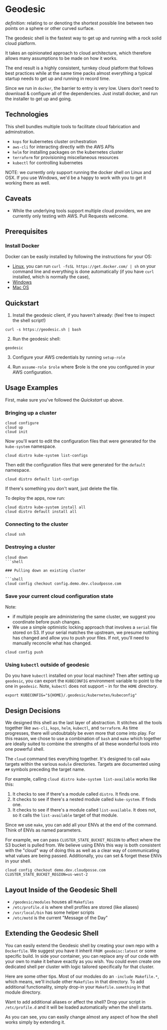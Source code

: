 # Geodesic

*definition:* relating to or denoting the shortest possible line between two points on a sphere or other curved surface.

The geodesic shell is the fastest way to get up and running with a rock solid cloud platform. 

It takes an opinionated approach to cloud architecture, which therefore allows many assumptions to be made on how it works. 

The end result is a highly consistent, turnkey cloud platform that follows best practices while at the same time packs almost everything a typical 
startup needs to get up and running in record time.  

Since we run in `docker`, the barrier to entry is very low. Users don't need to download & configure all of the dependencies. Just install docker, and run the installer to get up and going. 

## Technologies

This shell bundles multiple tools to facilitate cloud fabrication and adminstration.

* `kops` for kubernetes cluster orchestration
* `aws-cli` for interacting directly with the AWS APIs
* `helm` for installing packages on the kubernetes cluster
* `terraform` for provisioning miscellaneous resources 
* `kubectl` for controlling kubernetes

NOTE: we currently only support running the docker shell on Linux and OSX. If you use Windows, we'd be a happy to work with you to get it working there as well.

## Caveats

* While the underlying tools support multiple cloud providers, we are currently only testing with AWS. Pull Requests welcome.

## Prerequisites

### Install Docker

Docker can be easily installed by following the instructions for your OS:

* [Linux](https://docs.docker.com/linux/step_one/), you can run  `curl -fsSL https://get.docker.com/ | sh` on your command line and everything is done automatically (if you have `curl` installed, which is normally the case),
* [Windows](https://docs.docker.com/windows/step_one/)
* [Mac OS](https://docs.docker.com/mac/step_one/)

## Quickstart

1. Install the geodesic client, if you haven't already: (feel free to inspect the shell script!)
```
curl -s https://geodesic.sh | bash
```

2. Run the geodesic shell:
```
geodesic
```

3. Configure your AWS credentials by running `setup-role`

4. Run `assume-role $role` where $role is the one you configured in your AWS configuration.

## Usage Examples

First, make sure you've followed the *Quickstart* up above.

### Bringing up a cluster

```shell
cloud configure
cloud up
cloud init
```

Now you'll want to edit the configuration files that were generated for the `kube-system` namespace.

```shell
cloud distro kube-system list-configs
```


Then edit the configuration files that were generated for the `default` namespace.
```shell
cloud distro default list-configs
```

If there's something you don't want, just delete the file.

To deploy the apps, now run:
```shell
cloud distro kube-system install all
cloud distro default install all
```

### Connecting to the cluster

```shell
cloud ssh
```

### Destroying a cluster

```shell
cloud down
```shell

### Pulling down an existing cluster

```shell
cloud config checkout config.demo.dev.cloudposse.com
```

### Save your current cloud configuration state
Note: 
* if multiple people are administering the same cluster, we suggest you coordinate before push changes. 
* We use a simple optimistic locking approach that involves a `serial` file stored on S3. If your serial matches the upstream, we presume nothing has changed and allow you to push your files. If not, you'll need to manually reconcile what has changed.

```shell
cloud config push
```


### Using `kubectl` outside of geodesic

Do you have `kubectl` installed on your local machine? Then after setting up `geodesic`, you can export the `KUBECONFIG` environment variable to point to the one in `geodesic`. Note, `kubectl` does not support `~` in for the `HOME` directory.

```shell
export KUBECONFIG="${HOME}/.geodesic/kubernetes/kubeconfig" 
```

## Design Decisions

We designed this shell as the last layer of abstraction. It stitches all the tools together like `aws-cli`, `kops`, `helm`, `kubectl`, and `terraform`. As time progresses,
there will undoubtably be even more that come into play. For this reason, we chose to use a combination of `bash` and `make` which together are ideally suited to combine the 
strengths of all these wonderful tools into one powerful shell.

The `cloud` command ties everything together. It's designed to call `make` targets within the various `module` directories. Targets are documented using `##` symbols preceding the target name. 

For example, calling `cloud distro kube-system list-available` works like this:

1. It checks to see if there's a module called `distro`. It finds one.
2. It checks to see if there's a nested module called `kube-system`. If finds one.
3. It checks to see if there's a module called `list-available`. It does not, so it calls the `list-available` target of that module.

Since we use `make`, you can add all your ENVs at the end of the command. Think of ENVs as named parameters. 

For example, we can pass `CLUSTER_STATE_BUCKET_REGION` to affect where the S3 bucket is pulled from. We believe using ENVs this way is both consistent
with the "cloud" way of doing this as well as a clear way of communicating what values are being passed. Additionally, you can set & forget these ENVs in your shell.

```shell
cloud config checkout demo.dev.cloudposse.com CLUSTER_STATE_BUCKET_REGION=us-west-2
```


## Layout Inside of the Geodesic Shell

* `/geodesic/modules` houses all `Makefiles` 
* `/etc/profile.d` is where shell profiles are stored (like aliases)
* `/usr/local/bin` has some helper scripts
* `/etc/motd` is the current "Message of the Day"

## Extending the Geodesic Shell

You can easily extend the Geodesic shell by creating your own repo with a `Dockerfile`. We suggest you have it inherit `FROM geodeisc:latest` or some specific build.
In side your container, you can replace any of our code with your own to make it behave exactly as you wish. You could even create one dedicated shell per cluster with 
logic tailored specifically for that cluster.

Here are some other tips. Most of our modules do an `-include Makefile.*`, which means, we'll include other `Makefiles` in that directory. To add additional functionality,
simply drop-in your `Makefile.something` in that module directory.

Want to add additional aliases or affect the shell? Drop your script in `/etc/profile.d` and it will be loaded automatically when the shell starts. 

As you can see, you can easily change almost any aspect of how the shell works simply by extending it.


